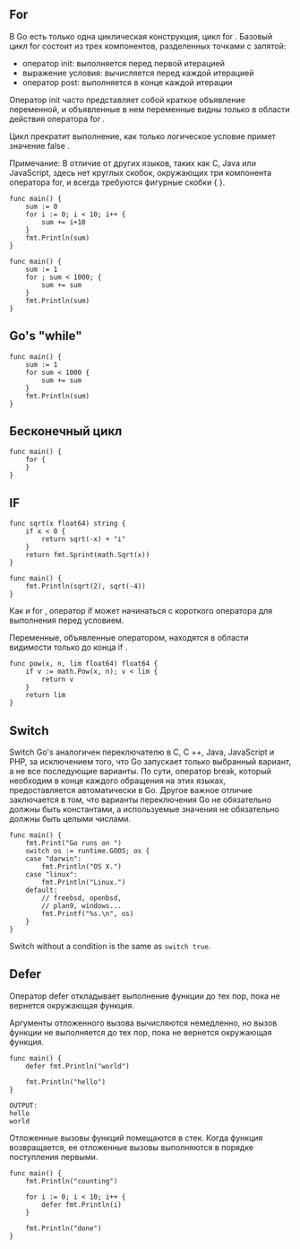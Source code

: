 ## For
В Go есть только одна циклическая конструкция, цикл for .
Базовый цикл for состоит из трех компонентов, разделенных точками с запятой:

- оператор init: выполняется перед первой итерацией 
- выражение условия: вычисляется перед каждой итерацией 
- оператор post: выполняется в конце каждой итерации

Оператор init часто представляет собой краткое объявление переменной, и объявленные в нем переменные видны только в области действия оператора for .

Цикл прекратит выполнение, как только логическое условие примет значение false .

Примечание: В отличие от других языков, таких как C, Java или JavaScript, здесь нет круглых скобок, окружающих три компонента оператора for, и всегда требуются фигурные скобки { }.
```
func main() {
	sum := 0
	for i := 0; i < 10; i++ {
		sum += i+10
	}
	fmt.Println(sum)
}
```
```
func main() {
	sum := 1
	for ; sum < 1000; {
		sum += sum
	}
	fmt.Println(sum)
}
```
## Go's "while"
```
func main() {
	sum := 1
	for sum < 1000 {
		sum += sum
	}
	fmt.Println(sum)
}
```
## Бесконечный цикл
```
func main() {
	for {
	}
}
```
## IF
```
func sqrt(x float64) string {
	if x < 0 {
		return sqrt(-x) + "i"
	}
	return fmt.Sprint(math.Sqrt(x))
}

func main() {
	fmt.Println(sqrt(2), sqrt(-4))
}
```
Как и for , оператор if может начинаться с короткого оператора для выполнения перед условием.

Переменные, объявленные оператором, находятся в области видимости только до конца if .
```
func pow(x, n, lim float64) float64 {
	if v := math.Pow(x, n); v < lim {
		return v
	}
	return lim
}
```
## Switch
Switch Go's аналогичен переключателю в C, C ++, Java, JavaScript и PHP, за исключением того, что Go запускает только выбранный вариант, а не все последующие варианты. По сути, оператор break, который необходим в конце каждого обращения на этих языках, предоставляется автоматически в Go. Другое важное отличие заключается в том, что варианты переключения Go не обязательно должны быть константами, а используемые значения не обязательно должны быть целыми числами.
```
func main() {
	fmt.Print("Go runs on ")
	switch os := runtime.GOOS; os {
	case "darwin":
		fmt.Println("OS X.")
	case "linux":
		fmt.Println("Linux.")
	default:
		// freebsd, openbsd,
		// plan9, windows...
		fmt.Printf("%s.\n", os)
	}
}
```
Switch without a condition is the same as `switch true`.
## Defer
Оператор defer откладывает выполнение функции до тех пор, пока не вернется окружающая функция.

Аргументы отложенного вызова вычисляются немедленно, но вызов функции не выполняется до тех пор, пока не вернется окружающая функция.
```
func main() {
	defer fmt.Println("world")

	fmt.Println("hello")
}

OUTPUT: 
hello
world
```
Отложенные вызовы функций помещаются в стек. Когда функция возвращается, ее отложенные вызовы выполняются в порядке поступления первыми.
```
func main() {
	fmt.Println("counting")

	for i := 0; i < 10; i++ {
		defer fmt.Println(i)
	}

	fmt.Println("done")
}
```

